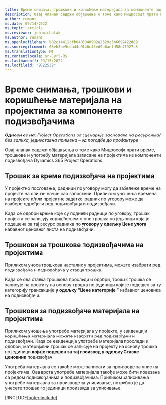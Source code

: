 ```yaml
---
title: Време снимања, трошкови и коришћење материјала за компоненте подизвођачима
description: Овај чланак садржи објашњења о томе како Мицрософт прати време, трошкове и употребу материјала записане на пројектима из компоненти подизвођача Dynamics 365 Project Operations.
author: rumant
ms.date: 09/14/2022
ms.topic: article
ms.reviewer: johnmichalak
ms.author: rumant
ms.openlocfilehash: b82c14412cfb0405040902a2329c3b6692422d89
ms.sourcegitcommit: 08eb3be9eda44e9446c43ed9b6aefd58d77927c5
ms.translationtype: MT
ms.contentlocale: sr-Cyrl-RS
ms.lasthandoff: 09/15/2022
ms.locfileid: "9522532"
---
```

# <a name="recording-time-expenses-and-material-usage-on-projects-for-subcontracted-components"></a>Време снимања, трошкови и коришћење материјала на пројектима за компоненте подизвођачима

_**Односи се на:** Project Operations за сценарије засноване на ресурсима/без залиха, једноставна примена – од погодбе до профактуре_

Овај чланак садржи објашњења о томе како Мицрософт прати време, трошкове и употребу материјала записане на пројектима из компоненти подизвођача Dynamics 365 Project Operations.

## <a name="costing-for-subcontractor-time-on-projects"></a>Трошак за време подизвођача на пројектима
У пројектно пословање, радници по уговору могу да забележе време на пројекте на сличан начин као запослени. Приликом уношења времена на пројекте и/или пројектне задатке, радник по уговору може да изабере одређени ред подизвођаца и подизвођачи.

Када се одобри време које су поднели радници по уговору, трошак пројекта се записују коришћењем стопе трошка по јединици која је подешена за тај ресурс радника по **уговору у одељку Цене улога** набавног ценовног листа на подизвођачи.

## <a name="costing-for-subcontracted-expenses-on-projects"></a>Трошкови за трошкове подизвођачима на пројектима
Приликом уноса трошкова насталих у пројектима, можете изабрати ред подизвођача и подизвођача у ставци трошка. 

Када се ова ставка трошкова проследи и одобри, трошак трошка се записује на пројекту на основу трошка по јединици који је подешен за ту категорију трансакције **у одељку "Цене категорије** " набавног ценовнка на подизвођачи.

## <a name="costing-for-subcontracted-materials-on-projects"></a>Трошкови за подизвођаче материјала на пројектима
Приликом уношења употребе материјала у пројекте, у евиденцији коришћења материјала можете изабрати ред подизвођачи и подизвођачи. Када се евиденција употребе материјала проследи и одобри, материјални трошак се записује на пројекту на основу трошка по јединици **који је подешен за тај производ у одељку Ставке ценовник** подизвођач.

Употреба материјала се такође може записати за производе за упис на пројектима. Ова врста употребе материјала такође може бити повезана са редом подизвођачима и подизвођачима. Приликом записивања употребе материјала за производе за уписивање, потребно је да унесете трошак по јединици производа за уписивање. 


[!INCLUDE[footer-include](../../includes/footer-banner.md)]
